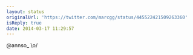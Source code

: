 ```yaml
---
layout: status
originalUrl: 'https://twitter.com/marcgg/status/445522421509263360'
isReply: true
date: 2014-03-17 11:29:57
---
```


@annso_ \o/
